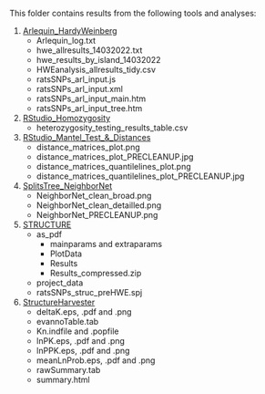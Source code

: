 This folder contains results from the following tools and analyses:

1. [Arlequin_HardyWeinberg](Arlequin_HardyWeinberg)
	- Arlequin_log.txt
	- hwe_allresults_14032022.txt      
	- hwe_results_by_island_14032022
	- HWEanalysis_allresults_tidy.csv  
	- ratsSNPs_arl_input.js            
	- ratsSNPs_arl_input.xml
	- ratsSNPs_arl_input_main.htm      
	- ratsSNPs_arl_input_tree.htm
2. [RStudio_Homozygosity](RStudio_Homozygosity)
	- heterozygosity_testing_results_table.csv
3. [RStudio_Mantel_Test_&_Distances](RStudio_Mantel_Test_&_Distances)
	- distance_matrices_plot.png                         
	- distance_matrices_plot_PRECLEANUP.jpg              
	- distance_matrices_quantilelines_plot.png           
	- distance_matrices_quantilelines_plot_PRECLEANUP.jpg
4. [SplitsTree_NeighborNet](SplitsTree_NeighborNet)
	- NeighborNet_clean_broad.png
	- NeighborNet_clean_detailled.png
	- NeighborNet_PRECLEANUP.png
5. [STRUCTURE](STRUCTURE)
	- as_pdf
		- mainparams and extraparams
		- PlotData
		- Results
		- Results_compressed.zip
	- project_data
	- ratsSNPs_struc_preHWE.spj
6. [StructureHarvester](StructureHarvester)
	- deltaK.eps, .pdf and .png
	- evannoTable.tab
	- Kn.indfile and .popfile   
	- lnPK.eps, .pdf and .png      
	- lnPPK.eps, .pdf and .png
	- meanLnProb.eps, .pdf and .png 
	- rawSummary.tab
	- summary.html
